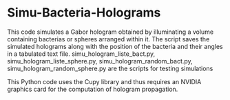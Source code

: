 # Simu-Bacteria-Holograms

This code simulates a Gabor hologram obtained by illuminating a volume containing bacterias or spheres arranged within it. The script saves the simulated holograms along with the position of the bacteria and their angles in a tabulated text file.
simu_hologram_liste_bact.py, simu_hologram_liste_sphere.py, simu_hologram_random_bact.py, simu_hologram_random_sphere.py are the scripts for testing simulations

This Python code uses the Cupy library and thus requires an NVIDIA graphics card for the computation of hologram propagation.

